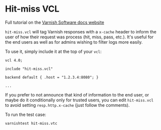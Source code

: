 # Hit-miss VCL

Full tutorial on the [Varnish Software docs website](https://docs.varnish-software.com/tutorials/hit-miss-logging/)

`hit-miss.vcl` will tag Varnish responses with a `x-cache` header to inform the
user of how their request was process (hit, miss, pass, etc.). It's useful for
the end users as well as for admins wishing to filter logs more easily.

To use it, simply include it at the top of your `vcl`:

``` vcl
vcl 4.0;

include "hit-miss.vcl"

backend default { .host = "1.2.3.4:8080"; }

...
```

If you prefer to not announce that kind of information to the end user, or
maybe do it conditionally only for trusted users, you can edit
`hit-miss.vcl` to avoid setting `resp.http.x-cache` (just follow the
comments).


To run the test case:

``` bash
varnishtest hit-miss.vtc
```
